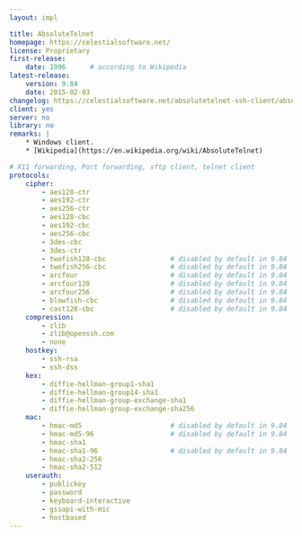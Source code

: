```yaml
---
layout: impl

title: AbsoluteTelnet
homepage: https://celestialsoftware.net/
license: Proprietary
first-release:
    date: 1996      # according to Wikipedia
latest-release:
    version: 9.84
    date: 2015-02-03
changelog: https://celestialsoftware.net/absolutetelnet-ssh-client/absolutetelnet/ssh-version-history-9.53.html
client: yes
server: no
library: no
remarks: |
    * Windows client.
    * [Wikipedia](https://en.wikipedia.org/wiki/AbsoluteTelnet)

# X11 forwarding, Port forwarding, sftp client, telnet client
protocols:
    cipher:
        - aes128-ctr
        - aes192-ctr
        - aes256-ctr
        - aes128-cbc
        - aes192-cbc
        - aes256-cbc
        - 3des-cbc
        - 3des-ctr
        - twofish128-cbc                # disabled by default in 9.84
        - twofish256-cbc                # disabled by default in 9.84
        - arcfour                       # disabled by default in 9.84
        - arcfour128                    # disabled by default in 9.84
        - arcfour256                    # disabled by default in 9.84
        - blowfish-cbc                  # disabled by default in 9.84
        - cast128-cbc                   # disabled by default in 9.84
    compression:
        - zlib
        - zlib@openssh.com
        - none
    hostkey:
        - ssh-rsa
        - ssh-dss
    kex:
        - diffie-hellman-group1-sha1
        - diffie-hellman-group14-sha1
        - diffie-hellman-group-exchange-sha1
        - diffie-hellman-group-exchange-sha256
    mac:
        - hmac-md5                      # disabled by default in 9.84
        - hmac-md5-96                   # disabled by default in 9.84
        - hmac-sha1
        - hmac-sha1-96                  # disabled by default in 9.84
        - hmac-sha2-256
        - hmac-sha2-512
    userauth:
        - publickey
        - password
        - keyboard-interactive
        - gssapi-with-mic
        - hostbased
---
```

